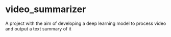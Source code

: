 # video_summarizer
A project with the aim of developing a deep learning model to process video and output a text summary of it
